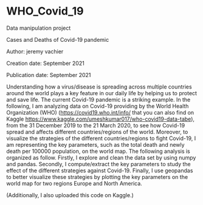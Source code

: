 # WHO_Covid_19
Data manipulation project

Cases and Deaths of Covid-19 pandemic

Author: jeremy vachier

Creation date: September 2021 

Publication date: September 2021

Understanding how a virus/disease is spreading across multiple countries around the world plays a key feature in 
our daily life by helping us to protect and save life. The current Covid-19 pandemic is a striking example. In 
the following, I am analyzing data on Covid-19 providing by the World Health Organization (WHO) (https://covid19.who.int/info/ that you can also find on Kaggle https://www.kaggle.com/umeshkumar017/who-covid19-data-tabe), from the 31 December 2019 to the 21 March 2020, to see how Covid-19 spread and affects different countries/regions of the world. Moreover, to visualize the strategies of the different countries/regions to fight Covid-19, I am representing the key parameters, such as the total death and newly death per 100000 population, on the world map.
The following analysis is organized as follow. Firstly, I explore and clean the data set by using numpy and pandas. 
Secondly, I compute/extract the key parameters to study the effect of the different strategies against Covid-19. 
Finally, I use geopandas to better visualize these strategies by plotting the key parameters on the world map for two regions Europe and North America.

(Additionally, I also uploaded this code on Kaggle.)

